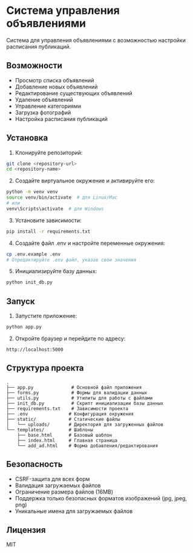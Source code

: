 # Система управления объявлениями

Система для управления объявлениями с возможностью настройки расписания публикаций.

## Возможности

- Просмотр списка объявлений
- Добавление новых объявлений
- Редактирование существующих объявлений
- Удаление объявлений
- Управление категориями
- Загрузка фотографий
- Настройка расписания публикаций

## Установка

1. Клонируйте репозиторий:
```bash
git clone <repository-url>
cd <repository-name>
```

2. Создайте виртуальное окружение и активируйте его:
```bash
python -m venv venv
source venv/bin/activate  # для Linux/Mac
# или
venv\Scripts\activate  # для Windows
```

3. Установите зависимости:
```bash
pip install -r requirements.txt
```

4. Создайте файл .env и настройте переменные окружения:
```bash
cp .env.example .env
# Отредактируйте .env файл, указав свои значения
```

5. Инициализируйте базу данных:
```bash
python init_db.py
```

## Запуск

1. Запустите приложение:
```bash
python app.py
```

2. Откройте браузер и перейдите по адресу:
```
http://localhost:5000
```

## Структура проекта

```
.
├── app.py              # Основной файл приложения
├── forms.py            # Формы для валидации данных
├── utils.py            # Утилиты для работы с файлами
├── init_db.py          # Скрипт инициализации базы данных
├── requirements.txt    # Зависимости проекта
├── .env               # Конфигурация окружения
├── static/            # Статические файлы
│   └── uploads/       # Директория для загруженных файлов
└── templates/         # Шаблоны
    ├── base.html      # Базовый шаблон
    ├── index.html     # Главная страница
    └── add_ad.html    # Форма добавления/редактирования
```

## Безопасность

- CSRF-защита для всех форм
- Валидация загружаемых файлов
- Ограничение размера файлов (16MB)
- Поддержка только безопасных форматов изображений (jpg, jpeg, png)
- Уникальные имена для загружаемых файлов

## Лицензия

MIT 